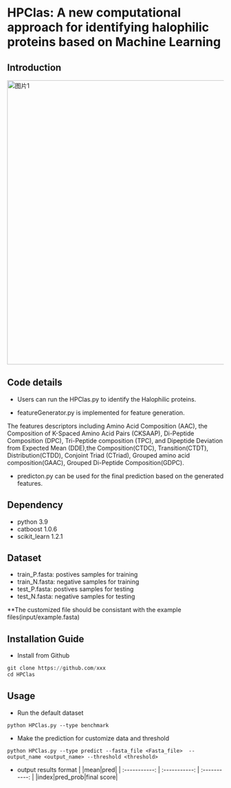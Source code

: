 # HPClas: A new computational approach for identifying halophilic proteins based on Machine Learning

## Introduction



<img width="659" alt="图片1" src="https://github.com/Showmake2/HPClas/assets/134044269/9772024b-19b6-4317-a33e-b5e93aaebc7e">


## Code details

* Users can run the HPClas.py to identify the Halophilic proteins. 

* featureGenerator.py is implemented for feature generation. 

The features descriptors including Amino Acid Composition (AAC), the Composition of K-Spaced Amino Acid Pairs (CKSAAP), Di-Peptide Composition (DPC), Tri-Peptide composition (TPC), and Dipeptide Deviation from Expected Mean (DDE),the Composition(CTDC), Transition(CTDT), Distribution(CTDD), Conjoint Triad (CTriad), Grouped amino acid composition(GAAC), Grouped Di-Peptide Composition(GDPC).

* predicton.py can be used for the final prediction based on the generated features.

## Dependency
* python 3.9
* catboost 1.0.6
* scikit_learn 1.2.1

## Dataset
* train_P.fasta: postives samples for training 
* train_N.fasta: negative samples for training
* test_P.fasta: postives samples for testing 
* test_N.fasta: negative samples for testing


**The customized file should be consistant with the example files(input/example.fasta)

## Installation Guide

*  Install from Github 
```python
git clone https://github.com/xxx
cd HPClas

```

## Usage

* Run the default dataset
```
python HPClas.py --type benchmark
```
* Make the prediction for customize data and threshold
```
python HPClas.py --type predict --fasta_file <Fasta_file>  --output_name <output_name> --threshold <threshold>
```

* output results format
|    |mean|pred|
| :-----------:  | :-----------: | :-----------: |
|index|pred_prob|final score|

